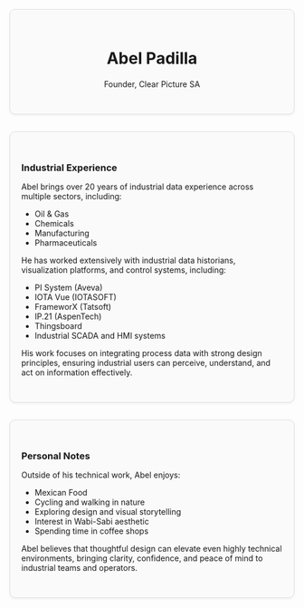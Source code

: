 <div style="border: 1px solid #ddd; border-radius: 10px; padding: 30px 20px; margin: 30px 0; background-color: #fafafa; box-shadow: 0 2px 4px rgba(0,0,0,0.05); text-align: center;">
  <div style="max-width: 600px; margin: 0 auto;">
    <h1 style="margin-bottom: 20px;">Abel Padilla</h1>
    <p>Founder, Clear Picture SA</p>
  </div>
</div>

<div style="border: 1px solid #ddd; border-radius: 10px; padding: 30px 20px; margin: 30px 0; background-color: #fafafa; box-shadow: 0 2px 4px rgba(0,0,0,0.05);">
  <h3 style="margin-bottom: 15px;">Industrial Experience</h3>

  Abel brings over 20 years of industrial data experience across multiple sectors, including:

  <ul>
    <li>Oil & Gas</li>
    <li>Chemicals</li>
    <li>Manufacturing</li>
    <li>Pharmaceuticals</li>
  </ul>

  He has worked extensively with industrial data historians, visualization platforms, and control systems, including:

  <ul>
    <li>PI System (Aveva)</li>
    <li>IOTA Vue (IOTASOFT)</li>
    <li>FrameworX (Tatsoft)</li>
    <li>IP.21 (AspenTech)</li>
    <li>Thingsboard</li>
    <li>Industrial SCADA and HMI systems</li>
  </ul>

  His work focuses on integrating process data with strong design principles, ensuring industrial users can perceive, understand, and act on information effectively.
</div>

<div style="border: 1px solid #ddd; border-radius: 10px; padding: 30px 20px; margin: 30px 0; background-color: #fafafa; box-shadow: 0 2px 4px rgba(0,0,0,0.05);">
  <h3 style="margin-bottom: 15px;">Personal Notes</h3>

  Outside of his technical work, Abel enjoys:

  <ul>
    <li>Mexican Food</li>
    <li>Cycling and walking in nature</li>
    <li>Exploring design and visual storytelling</li>
    <li>Interest in Wabi-Sabi aesthetic</li>
    <li>Spending time in coffee shops</li>
  </ul>

  Abel believes that thoughtful design can elevate even highly technical environments, bringing clarity, confidence, and peace of mind to industrial teams and operators.
</div>